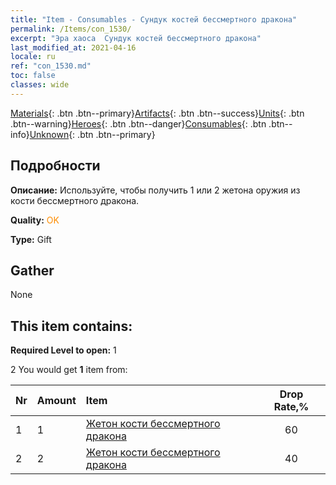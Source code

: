 ```yaml
---
title: "Item - Consumables - Сундук костей бессмертного дракона"
permalink: /Items/con_1530/
excerpt: "Эра хаоса  Сундук костей бессмертного дракона"
last_modified_at: 2021-04-16
locale: ru
ref: "con_1530.md"
toc: false
classes: wide
---
```

 [Materials](/ru/Items/){: .btn .btn--primary}[Artifacts](/ru/Items/Artifacts/){: .btn .btn--success}[Units](/ru/Items/Units/){: .btn .btn--warning}[Heroes](/ru/Items/Heroes/){: .btn .btn--danger}[Consumables](/ru/Items/Consumables/){: .btn .btn--info}[Unknown](/ru/Items/Unknown/){: .btn .btn--primary}

## Подробности
 **Описание:** Используйте, чтобы получить 1 или 2 жетона оружия из кости бессмертного дракона.

 **Quality:** <span style="color: #FF8C00">OK</span>

 **Type:** Gift

## Gather

  None

## This item contains:

 **Required Level to open:** 1

 2 You would get **1** item  from:

  | Nr | Amount |     Item    | Drop Rate,% |
  |:---|:-------|:------------|:---------:|
  | 1 | 1 | [Жетон кости бессмертного дракона](/ru/Items/con_980/) | 60 | 
  | 2 | 2 | [Жетон кости бессмертного дракона](/ru/Items/con_980/) | 40 | 
